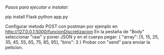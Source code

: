*Pasos para ejecutar e instalar:*

pip install Flask
python app.py

Configurar metodo POST con postman por ejemplo en http://127.0.0.1:5000/funcionDiscretizacion
En la pestaña de "Body" seleccionar "raw" y poner JSON y en el cuerpo pegar:
{
    "array": [5, 15, 25, 35, 45, 55, 65, 75, 85, 95],
    "bins": 3
}
Probar con "send" para enviar la peticion.
